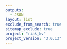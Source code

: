 ```yaml
---
outputs:
  - JSON
layout: list
exclude_from_search: true
sitemap_exclude: true
project: "riak_kv"
project_version: "3.0.13"
---
```



